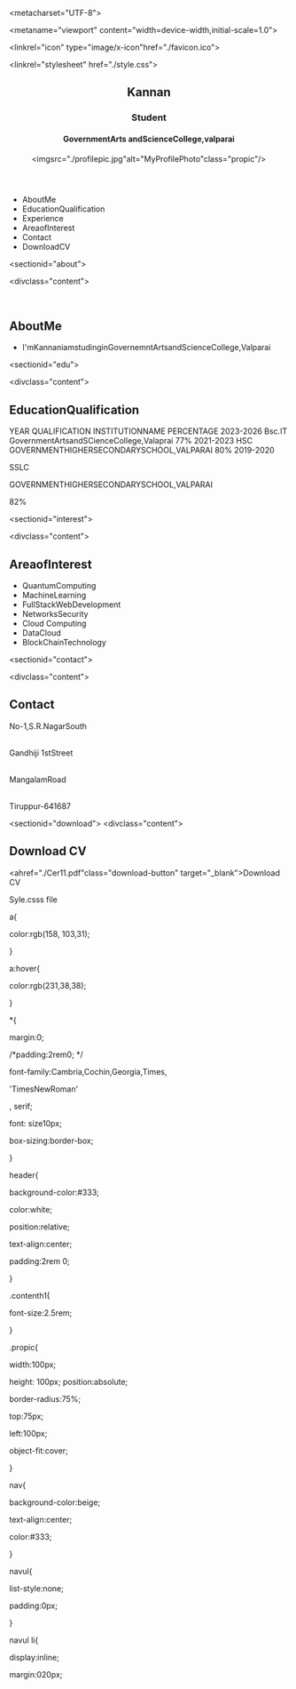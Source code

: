 <!DOCTYPEhtml>

<html lang="en">

<head>

<metacharset="UTF-8">

<metaname="viewport" content="width=device-width,initial-scale=1.0">

<linkrel="icon" type="image/x-icon"href="./favicon.ico">

<linkrel="stylesheet" href="./style.css">

<title>MyDigitalPortfolio</title>

</head>

<body>

<header>

<section>

<h1>Kannan</h1>

<h3>Student</h3>

<h4>GovernmentArts andScienceCollege,valparai</h4>

</section>

<div>

<imgsrc="./profilepic.jpg"alt="MyProfilePhoto"class="propic"/>

</div>

</header>

<nav>

<ul>

<li><ahref="#about">AboutMe</a></li>

<li><ahref="#edu">EducationQualification</a></li>

<li><ahref="#exp">Experience</a></li>

<li><ahref="#interest">AreaofInterest</a></li>

<li><ahref="#contact">Contact</a></li>

<li><ahref="#download">DownloadCV</a></li>

</ul>

</nav>

<sectionid="about">

<divclass="content">

<br>

<h2>AboutMe

</h2>

<ul>

<li>I'mKannaniamstudinginGovernemntArtsandScienceCollege,Valparai</li>

</ul>

</div>

</section>

<sectionid="edu">

<divclass="content">

<h2>EducationQualification
</h2>
<tableboder="1"cellpadding="10"cellspacing="5"width="90%"class="txtalign">
<tr>
<th>
YEAR
</th>
<th>
QUALIFICATION
</th>
<th>
INSTITUTIONNAME
</th>
<th>
PERCENTAGE
</th>
</tr>
<tr>
<td>
2023-2026
</td>
<td>
Bsc.IT
</td>
<td>
GovernmentArtsandSCienceCollege,Valaprai
</td>
<td>
77%
</td>
</tr>
<tr>
<td>
2021-2023
</td>
<td>
HSC
</td>
<td>
GOVERNMENTHIGHERSECONDARYSCHOOL,VALPARAI
</td>
<td>
80%
</td>
</tr>
<tr>
<td>
2019-2020

</td>

<td>

SSLC

</td>

<td>

GOVERNMENTHIGHERSECONDARYSCHOOL,VALPARAI

</td>

<td>

82%

</td>

</tr>

</table>

</div>

</section>

<sectionid="interest">

<divclass="content">

<h2>AreaofInterest

</h2>

<ul>

<li>QuantumComputing</li>

<li>MachineLearning</li>

<li>FullStackWebDevelopment</li>

<li>NetworksSecurity</li>

<li>Cloud Computing</li>

<li>DataCloud</li>

<li>BlockChainTechnology</li>

</ul>

</div>

</section>

<sectionid="contact">

<divclass="content">

<h2>Contact

</h2>

No-1,S.R.NagarSouth

<br>Gandhiji 1stStreet

<br>MangalamRoad

<br>Tiruppur-641687

</div>

</section>

<sectionid="download">
<divclass="content">

<h2>Download CV

</h2>

<ahref="./Cer11.pdf"class="download-button" target="_blank">Download CV</a>

</div>

</section>

</body>

</html>

Syle.csss file

a{

color:rgb(158, 103,31);

}

a:hover{

color:rgb(231,38,38);

}

*{

margin:0;

/*padding:2rem0; */

font-family:Cambria,Cochin,Georgia,Times,

'TimesNewRoman'

, serif;

font: size10px;

box-sizing:border-box;

}

header{

background-color:#333;

color:white;

position:relative;

text-align:center;

padding:2rem 0;

}

.contenth1{

font-size:2.5rem;

}

.propic{

width:100px;

height: 100px;
position:absolute;

border-radius:75%;

top:75px;

left:100px;

object-fit:cover;

}

nav{

background-color:beige;

text-align:center;

color:#333;

}

navul{

list-style:none;

padding:0px;

}

navul li{

display:inline;

margin:020px;

